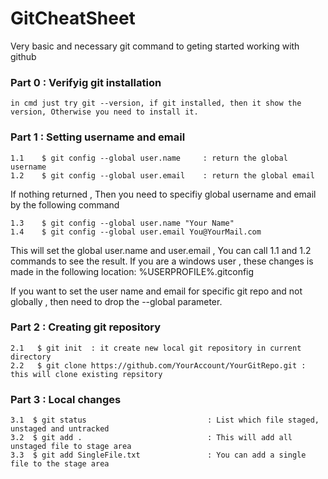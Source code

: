 # GitCheatSheet
Very basic and necessary git command to geting started working with github
### Part 0 : Verifyig git installation

```
in cmd just try git --version, if git installed, then it show the version, Otherwise you need to install it.
```

### Part 1 : Setting username and email 
```
1.1    $ git config --global user.name     : return the global username 
1.2    $ git config --global user.email    : return the global email
```
If nothing returned , Then you need to specifiy global username and email by the following command  

```
1.3    $ git config --global user.name "Your Name" 
1.4    $ git config --global user.email You@YourMail.com 
```

This will set the global user.name and user.email , You can call 1.1 and 1.2 commands to see the result.
If you are a windows user , these changes is made in the following location: %USERPROFILE%\.gitconfig  

If you want to set the user name and email for specific git repo and not globally , then need to drop the --global parameter.


### Part 2 : Creating git repository

```
2.1   $ git init  : it create new local git repository in current directory
2.2   $ git clone https://github.com/YourAccount/YourGitRepo.git : this will clone existing repsitory
```

### Part 3 : Local changes
```
3.1  $ git status                           : List which file staged, unstaged and untracked 
3.2  $ git add .                            : This will add all unstaged file to stage area
3.3  $ git add SingleFile.txt               : You can add a single file to the stage area
```